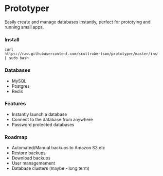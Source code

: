 # Prototyper

Easily create and manage databases instantly, perfect for prototying and running small apps.

### Install

```
curl https://raw.githubusercontent.com/scottrobertson/prototyper/master/install.sh | sudo bash
```

### Databases

- MySQL
- Postgres
- Redis

### Features

- Instantly launch a database
- Connect to the database from anywhere
- Password protected databases

### Roadmap

- Automated/Manual backups to Amazon S3 etc
- Restore backups
- Download backups
- User managemement
- Database clusters (maybe - long term)
